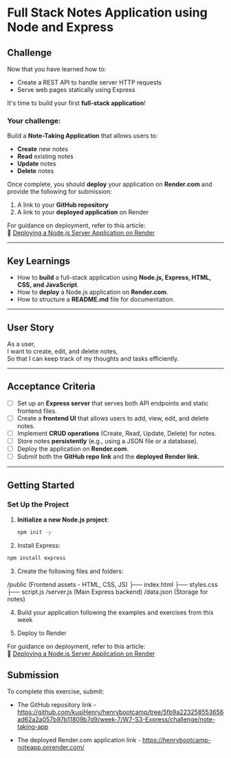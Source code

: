 # Full Stack Notes Application using Node and Express

## Challenge

Now that you have learned how to:

- Create a REST API to handle server HTTP requests
- Serve web pages statically using Express

It's time to build your first **full-stack application**!

### Your challenge:

Build a **Note-Taking Application** that allows users to:

- **Create** new notes
- **Read** existing notes
- **Update** notes
- **Delete** notes

Once complete, you should **deploy** your application on **Render.com** and provide the following for submission:

1. A link to your **GitHub repository**
2. A link to your **deployed application** on Render

For guidance on deployment, refer to this article:  
🔗 [Deploying a Node.js Server Application on Render](https://medium.com/@harshpatil3775/deploying-a-node-js-server-application-on-render-com-5a123b33862d)

---

## Key Learnings

- How to **build** a full-stack application using **Node.js, Express, HTML, CSS, and JavaScript**.
- How to **deploy** a Node.js application on **Render.com**.
- How to structure a **README.md** file for documentation.

---

## User Story

As a user,  
I want to create, edit, and delete notes,  
So that I can keep track of my thoughts and tasks efficiently.

---

## Acceptance Criteria

- [ ] Set up an **Express server** that serves both API endpoints and static frontend files.
- [ ] Create a **frontend UI** that allows users to add, view, edit, and delete notes.
- [ ] Implement **CRUD operations** (Create, Read, Update, Delete) for notes.
- [ ] Store notes **persistently** (e.g., using a JSON file or a database).
- [ ] Deploy the application on **Render.com**.
- [ ] Submit both the **GitHub repo link** and the **deployed Render link**.

---

## Getting Started

### **Set Up the Project**

1. **Initialize a new Node.js project**:

   ```bash
   npm init -y
   ```

2. Install Express:

```bash
npm install express
```

3. Create the following files and folders:

/public (Frontend assets - HTML, CSS, JS)
├── index.html
├── styles.css
├── script.js
/server.js (Main Express backend)
/data.json (Storage for notes)

4. Build your application following the examples and exercises from this week

5. Deploy to Render

For guidance on deployment, refer to this article:  
🔗 [Deploying a Node.js Server Application on Render](https://medium.com/@harshpatil3775/deploying-a-node-js-server-application-on-render-com-5a123b33862d)

## Submission

To complete this exercise, submit:

- The GitHub repository link - https://github.com/kusiHenry/henrybootcamp/tree/5fb9a223258553656ad62a2a057b97b11809b7d9/week-7/W7-S3-Express/challenge/note-taking-app

- The deployed Render.com application link - https://henrybootcamp-noteapp.onrender.com/
